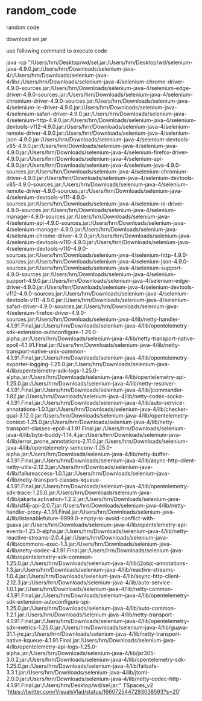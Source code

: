 # random_code
random code 

download sel.jar 

use following command to execute code 

java -cp "/Users/hrn/Desktop/wd/sel.jar:/Users/hrn/Desktop/wd/selenium-java-4.9.0.jar:/Users/hrn/Downloads/selenium-java-4/:/Users/hrn/Downloads/selenium-java-4/lib/:/Users/hrn/Downloads/selenium-java-4/selenium-chrome-driver-4.9.0-sources.jar:/Users/hrn/Downloads/selenium-java-4/selenium-edge-driver-4.9.0-sources.jar:/Users/hrn/Downloads/selenium-java-4/selenium-chromium-driver-4.9.0-sources.jar:/Users/hrn/Downloads/selenium-java-4/selenium-ie-driver-4.9.0.jar:/Users/hrn/Downloads/selenium-java-4/selenium-safari-driver-4.9.0.jar:/Users/hrn/Downloads/selenium-java-4/selenium-http-4.9.0.jar:/Users/hrn/Downloads/selenium-java-4/selenium-devtools-v112-4.9.0.jar:/Users/hrn/Downloads/selenium-java-4/selenium-remote-driver-4.9.0.jar:/Users/hrn/Downloads/selenium-java-4/selenium-json-4.9.0.jar:/Users/hrn/Downloads/selenium-java-4/selenium-devtools-v85-4.9.0.jar:/Users/hrn/Downloads/selenium-java-4/selenium-java-4.9.0.jar:/Users/hrn/Downloads/selenium-java-4/selenium-firefox-driver-4.9.0.jar:/Users/hrn/Downloads/selenium-java-4/selenium-api-4.9.0.jar:/Users/hrn/Downloads/selenium-java-4/selenium-java-4.9.0-sources.jar:/Users/hrn/Downloads/selenium-java-4/selenium-chromium-driver-4.9.0.jar:/Users/hrn/Downloads/selenium-java-4/selenium-devtools-v85-4.9.0-sources.jar:/Users/hrn/Downloads/selenium-java-4/selenium-remote-driver-4.9.0-sources.jar:/Users/hrn/Downloads/selenium-java-4/selenium-devtools-v111-4.9.0-sources.jar:/Users/hrn/Downloads/selenium-java-4/selenium-ie-driver-4.9.0-sources.jar:/Users/hrn/Downloads/selenium-java-4/selenium-manager-4.9.0-sources.jar:/Users/hrn/Downloads/selenium-java-4/selenium-api-4.9.0-sources.jar:/Users/hrn/Downloads/selenium-java-4/selenium-manager-4.9.0.jar:/Users/hrn/Downloads/selenium-java-4/selenium-chrome-driver-4.9.0.jar:/Users/hrn/Downloads/selenium-java-4/selenium-devtools-v110-4.9.0.jar:/Users/hrn/Downloads/selenium-java-4/selenium-devtools-v110-4.9.0-sources.jar:/Users/hrn/Downloads/selenium-java-4/selenium-http-4.9.0-sources.jar:/Users/hrn/Downloads/selenium-java-4/selenium-json-4.9.0-sources.jar:/Users/hrn/Downloads/selenium-java-4/selenium-support-4.9.0-sources.jar:/Users/hrn/Downloads/selenium-java-4/selenium-support-4.9.0.jar:/Users/hrn/Downloads/selenium-java-4/selenium-edge-driver-4.9.0.jar:/Users/hrn/Downloads/selenium-java-4/selenium-devtools-v112-4.9.0-sources.jar:/Users/hrn/Downloads/selenium-java-4/selenium-devtools-v111-4.9.0.jar:/Users/hrn/Downloads/selenium-java-4/selenium-safari-driver-4.9.0-sources.jar:/Users/hrn/Downloads/selenium-java-4/selenium-firefox-driver-4.9.0-sources.jar:/Users/hrn/Downloads/selenium-java-4/lib/netty-handler-4.1.91.Final.jar:/Users/hrn/Downloads/selenium-java-4/lib/opentelemetry-sdk-extension-autoconfigure-1.25.0-alpha.jar:/Users/hrn/Downloads/selenium-java-4/lib/netty-transport-native-epoll-4.1.91.Final.jar:/Users/hrn/Downloads/selenium-java-4/lib/netty-transport-native-unix-common-4.1.91.Final.jar:/Users/hrn/Downloads/selenium-java-4/lib/opentelemetry-exporter-logging-1.25.0.jar:/Users/hrn/Downloads/selenium-java-4/lib/opentelemetry-sdk-logs-1.25.0-alpha.jar:/Users/hrn/Downloads/selenium-java-4/lib/opentelemetry-api-1.25.0.jar:/Users/hrn/Downloads/selenium-java-4/lib/netty-resolver-4.1.91.Final.jar:/Users/hrn/Downloads/selenium-java-4/lib/jcommander-1.82.jar:/Users/hrn/Downloads/selenium-java-4/lib/netty-codec-socks-4.1.91.Final.jar:/Users/hrn/Downloads/selenium-java-4/lib/auto-service-annotations-1.0.1.jar:/Users/hrn/Downloads/selenium-java-4/lib/checker-qual-3.12.0.jar:/Users/hrn/Downloads/selenium-java-4/lib/opentelemetry-context-1.25.0.jar:/Users/hrn/Downloads/selenium-java-4/lib/netty-transport-classes-epoll-4.1.91.Final.jar:/Users/hrn/Downloads/selenium-java-4/lib/byte-buddy-1.14.4.jar:/Users/hrn/Downloads/selenium-java-4/lib/error_prone_annotations-2.11.0.jar:/Users/hrn/Downloads/selenium-java-4/lib/opentelemetry-semconv-1.25.0-alpha.jar:/Users/hrn/Downloads/selenium-java-4/lib/netty-buffer-4.1.91.Final.jar:/Users/hrn/Downloads/selenium-java-4/lib/async-http-client-netty-utils-2.12.3.jar:/Users/hrn/Downloads/selenium-java-4/lib/failureaccess-1.0.1.jar:/Users/hrn/Downloads/selenium-java-4/lib/netty-transport-classes-kqueue-4.1.91.Final.jar:/Users/hrn/Downloads/selenium-java-4/lib/opentelemetry-sdk-trace-1.25.0.jar:/Users/hrn/Downloads/selenium-java-4/lib/jakarta.activation-1.2.2.jar:/Users/hrn/Downloads/selenium-java-4/lib/slf4j-api-2.0.7.jar:/Users/hrn/Downloads/selenium-java-4/lib/netty-handler-proxy-4.1.91.Final.jar:/Users/hrn/Downloads/selenium-java-4/lib/listenablefuture-9999.0-empty-to-avoid-conflict-with-guava.jar:/Users/hrn/Downloads/selenium-java-4/lib/opentelemetry-api-events-1.25.0-alpha.jar:/Users/hrn/Downloads/selenium-java-4/lib/netty-reactive-streams-2.0.4.jar:/Users/hrn/Downloads/selenium-java-4/lib/commons-exec-1.3.jar:/Users/hrn/Downloads/selenium-java-4/lib/netty-codec-4.1.91.Final.jar:/Users/hrn/Downloads/selenium-java-4/lib/opentelemetry-sdk-common-1.25.0.jar:/Users/hrn/Downloads/selenium-java-4/lib/j2objc-annotations-1.3.jar:/Users/hrn/Downloads/selenium-java-4/lib/reactive-streams-1.0.4.jar:/Users/hrn/Downloads/selenium-java-4/lib/async-http-client-2.12.3.jar:/Users/hrn/Downloads/selenium-java-4/lib/auto-service-1.0.1.jar:/Users/hrn/Downloads/selenium-java-4/lib/netty-common-4.1.91.Final.jar:/Users/hrn/Downloads/selenium-java-4/lib/opentelemetry-sdk-extension-autoconfigure-spi-1.25.0.jar:/Users/hrn/Downloads/selenium-java-4/lib/auto-common-1.2.1.jar:/Users/hrn/Downloads/selenium-java-4/lib/netty-transport-4.1.91.Final.jar:/Users/hrn/Downloads/selenium-java-4/lib/opentelemetry-sdk-metrics-1.25.0.jar:/Users/hrn/Downloads/selenium-java-4/lib/guava-31.1-jre.jar:/Users/hrn/Downloads/selenium-java-4/lib/netty-transport-native-kqueue-4.1.91.Final.jar:/Users/hrn/Downloads/selenium-java-4/lib/opentelemetry-api-logs-1.25.0-alpha.jar:/Users/hrn/Downloads/selenium-java-4/lib/jsr305-3.0.2.jar:/Users/hrn/Downloads/selenium-java-4/lib/opentelemetry-sdk-1.25.0.jar:/Users/hrn/Downloads/selenium-java-4/lib/failsafe-3.3.1.jar:/Users/hrn/Downloads/selenium-java-4/lib/jtoml-2.0.0.jar:/Users/hrn/Downloads/selenium-java-4/lib/netty-codec-http-4.1.91.Final.jar:/Users/hrn/Desktop/wd/sel.jar:" TSpaces_v2 'https://twitter.com/VisualsVlad/status/1660725447293038593?s=20'
